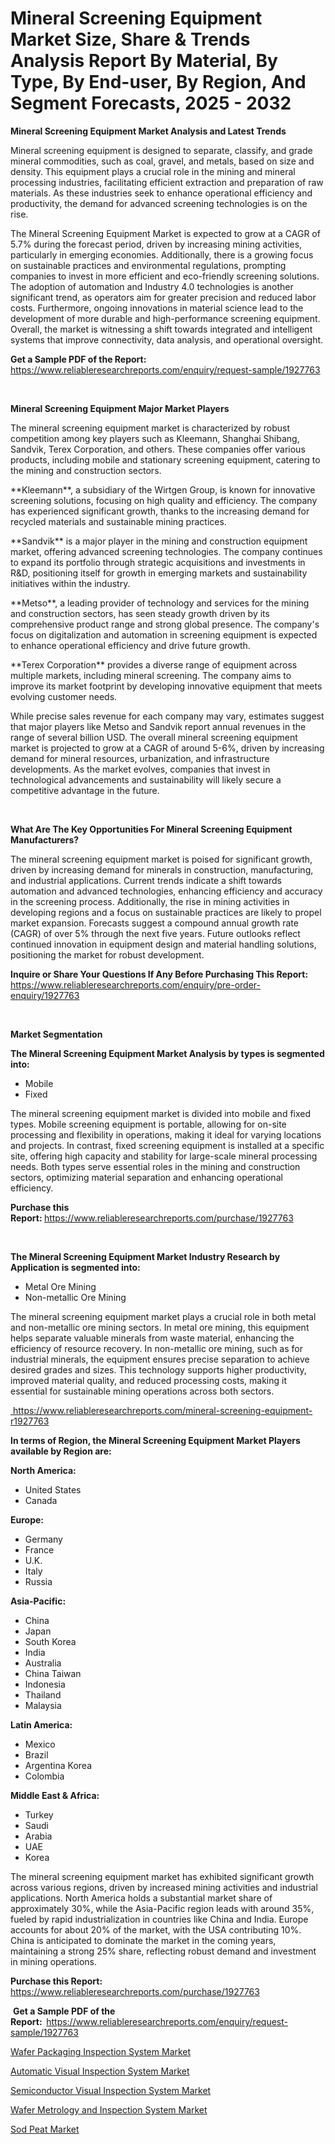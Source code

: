 <p><h1>Mineral Screening Equipment Market Size, Share & Trends Analysis Report By Material, By Type, By End-user, By Region, And Segment Forecasts, 2025 - 2032</h1></p><p><strong>Mineral Screening Equipment Market Analysis and Latest Trends</strong></p>
<p><p>Mineral screening equipment is designed to separate, classify, and grade mineral commodities, such as coal, gravel, and metals, based on size and density. This equipment plays a crucial role in the mining and mineral processing industries, facilitating efficient extraction and preparation of raw materials. As these industries seek to enhance operational efficiency and productivity, the demand for advanced screening technologies is on the rise.</p><p>The Mineral Screening Equipment Market is expected to grow at a CAGR of 5.7% during the forecast period, driven by increasing mining activities, particularly in emerging economies. Additionally, there is a growing focus on sustainable practices and environmental regulations, prompting companies to invest in more efficient and eco-friendly screening solutions. The adoption of automation and Industry 4.0 technologies is another significant trend, as operators aim for greater precision and reduced labor costs. Furthermore, ongoing innovations in material science lead to the development of more durable and high-performance screening equipment. Overall, the market is witnessing a shift towards integrated and intelligent systems that improve connectivity, data analysis, and operational oversight.</p></p>
<p><strong>Get a Sample PDF of the Report:&nbsp;</strong> <a href="https://www.reliableresearchreports.com/enquiry/request-sample/1927763?utm_campaign=31&utm_medium=2&utm_source=Github&utm_content=ia&utm_term=15012025&utm_id=mineral-screening-equipment">https://www.reliableresearchreports.com/enquiry/request-sample/1927763</a></p>
<p>&nbsp;</p>
<p><strong>Mineral Screening Equipment Major Market Players</strong></p>
<p><p>The mineral screening equipment market is characterized by robust competition among key players such as Kleemann, Shanghai Shibang, Sandvik, Terex Corporation, and others. These companies offer various products, including mobile and stationary screening equipment, catering to the mining and construction sectors.</p><p>**Kleemann**, a subsidiary of the Wirtgen Group, is known for innovative screening solutions, focusing on high quality and efficiency. The company has experienced significant growth, thanks to the increasing demand for recycled materials and sustainable mining practices.</p><p>**Sandvik** is a major player in the mining and construction equipment market, offering advanced screening technologies. The company continues to expand its portfolio through strategic acquisitions and investments in R&D, positioning itself for growth in emerging markets and sustainability initiatives within the industry.</p><p>**Metso**, a leading provider of technology and services for the mining and construction sectors, has seen steady growth driven by its comprehensive product range and strong global presence. The company's focus on digitalization and automation in screening equipment is expected to enhance operational efficiency and drive future growth.</p><p>**Terex Corporation** provides a diverse range of equipment across multiple markets, including mineral screening. The company aims to improve its market footprint by developing innovative equipment that meets evolving customer needs.</p><p>While precise sales revenue for each company may vary, estimates suggest that major players like Metso and Sandvik report annual revenues in the range of several billion USD. The overall mineral screening equipment market is projected to grow at a CAGR of around 5-6%, driven by increasing demand for mineral resources, urbanization, and infrastructure developments. As the market evolves, companies that invest in technological advancements and sustainability will likely secure a competitive advantage in the future.</p></p>
<p>&nbsp;</p>
<p><strong>What Are The Key Opportunities For Mineral Screening Equipment Manufacturers?</strong></p>
<p><p>The mineral screening equipment market is poised for significant growth, driven by increasing demand for minerals in construction, manufacturing, and industrial applications. Current trends indicate a shift towards automation and advanced technologies, enhancing efficiency and accuracy in the screening process. Additionally, the rise in mining activities in developing regions and a focus on sustainable practices are likely to propel market expansion. Forecasts suggest a compound annual growth rate (CAGR) of over 5% through the next five years. Future outlooks reflect continued innovation in equipment design and material handling solutions, positioning the market for robust development.</p></p>
<p><strong>Inquire or Share Your Questions If Any Before Purchasing This Report:</strong> <a href="https://www.reliableresearchreports.com/enquiry/pre-order-enquiry/1927763?utm_campaign=31&utm_medium=2&utm_source=Github&utm_content=ia&utm_term=15012025&utm_id=mineral-screening-equipment">https://www.reliableresearchreports.com/enquiry/pre-order-enquiry/1927763</a></p>
<p>&nbsp;</p>
<p><strong>Market Segmentation</strong></p>
<p><strong>The Mineral Screening Equipment Market Analysis by types is segmented into:</strong></p>
<p><ul><li>Mobile</li><li>Fixed</li></ul></p>
<p><p>The mineral screening equipment market is divided into mobile and fixed types. Mobile screening equipment is portable, allowing for on-site processing and flexibility in operations, making it ideal for varying locations and projects. In contrast, fixed screening equipment is installed at a specific site, offering high capacity and stability for large-scale mineral processing needs. Both types serve essential roles in the mining and construction sectors, optimizing material separation and enhancing operational efficiency.</p></p>
<p><strong>Purchase this Report:&nbsp;</strong><a href="https://www.reliableresearchreports.com/purchase/1927763?utm_campaign=31&utm_medium=2&utm_source=Github&utm_content=ia&utm_term=15012025&utm_id=mineral-screening-equipment">https://www.reliableresearchreports.com/purchase/1927763</a></p>
<p>&nbsp;</p>
<p><strong>The Mineral Screening Equipment Market Industry Research by Application is segmented into:</strong></p>
<p><ul><li>Metal Ore Mining</li><li>Non-metallic Ore Mining</li></ul></p>
<p><p>The mineral screening equipment market plays a crucial role in both metal and non-metallic ore mining sectors. In metal ore mining, this equipment helps separate valuable minerals from waste material, enhancing the efficiency of resource recovery. In non-metallic ore mining, such as for industrial minerals, the equipment ensures precise separation to achieve desired grades and sizes. This technology supports higher productivity, improved material quality, and reduced processing costs, making it essential for sustainable mining operations across both sectors.</p></p>
<p><a href="https://www.reliableresearchreports.com/mineral-screening-equipment-r1927763?utm_campaign=31&utm_medium=2&utm_source=Github&utm_content=ia&utm_term=15012025&utm_id=mineral-screening-equipment">&nbsp;https://www.reliableresearchreports.com/mineral-screening-equipment-r1927763</a></p>
<p><strong>In terms of Region, the Mineral Screening Equipment Market Players available by Region are:</strong></p>
<p>
    <p> <strong> North America: </strong>
        <ul>
            <li>United States</li>
            <li>Canada</li>
        </ul>
        </p> 
    <p> <strong> Europe: </strong>
        <ul>
            <li>Germany</li>
            <li>France</li>
            <li>U.K.</li>
            <li>Italy</li>
            <li>Russia</li>
        </ul>
        </p> 
    <p> <strong> Asia-Pacific: </strong>
        <ul>
            <li>China</li>
            <li>Japan</li>
            <li>South Korea</li>
            <li>India</li>
            <li>Australia</li>
            <li>China Taiwan</li>
            <li>Indonesia</li>
            <li>Thailand</li>
            <li>Malaysia</li>
        </ul>
        </p> 
    <p> <strong> Latin America: </strong>
        <ul>
            <li>Mexico</li>
            <li>Brazil</li>
            <li>Argentina Korea</li>
            <li>Colombia</li>
        </ul>
        </p> 
    <p> <strong> Middle East & Africa: </strong>
        <ul>
            <li>Turkey</li>
            <li>Saudi</li>
            <li>Arabia</li>
            <li>UAE</li>
            <li>Korea</li>
        </ul>
    </p>
    </p>
<p><p>The mineral screening equipment market has exhibited significant growth across various regions, driven by increased mining activities and industrial applications. North America holds a substantial market share of approximately 30%, while the Asia-Pacific region leads with around 35%, fueled by rapid industrialization in countries like China and India. Europe accounts for about 20% of the market, with the USA contributing 10%. China is anticipated to dominate the market in the coming years, maintaining a strong 25% share, reflecting robust demand and investment in mining operations.</p></p>
<p><strong>Purchase this Report: </strong><a href="https://www.reliableresearchreports.com/purchase/1927763?utm_campaign=31&utm_medium=2&utm_source=Github&utm_content=ia&utm_term=15012025&utm_id=mineral-screening-equipment">https://www.reliableresearchreports.com/purchase/1927763</a></p>
<p>&nbsp;<strong>Get a Sample PDF of the Report:&nbsp;&nbsp;</strong><a href="https://www.reliableresearchreports.com/enquiry/request-sample/1927763?utm_campaign=31&utm_medium=2&utm_source=Github&utm_content=ia&utm_term=15012025&utm_id=mineral-screening-equipment">https://www.reliableresearchreports.com/enquiry/request-sample/1927763</a></p>
<p><strong></strong></p>
<p><p><a href="https://github.com/shondapmbau/Market-Research-Report-List-1/blob/main/wafer-packaging-inspection-system-market.md?utm_campaign=31&utm_medium=2&utm_source=Github&utm_content=ia&utm_term=15012025&utm_id=mineral-screening-equipment">Wafer Packaging Inspection System Market</a></p><p><a href="https://github.com/donnettaletizia/Market-Research-Report-List-1/blob/main/automatic-visual-inspection-system-market.md?utm_campaign=31&utm_medium=2&utm_source=Github&utm_content=ia&utm_term=15012025&utm_id=mineral-screening-equipment">Automatic Visual Inspection System Market</a></p><p><a href="https://github.com/skerretflossie9297/Market-Research-Report-List-1/blob/main/semiconductor-visual-inspection-system-market.md?utm_campaign=31&utm_medium=2&utm_source=Github&utm_content=ia&utm_term=15012025&utm_id=mineral-screening-equipment">Semiconductor Visual Inspection System Market</a></p><p><a href="https://github.com/alberthagorsuch/Market-Research-Report-List-1/blob/main/wafer-metrology-and-inspection-system-market.md?utm_campaign=31&utm_medium=2&utm_source=Github&utm_content=ia&utm_term=15012025&utm_id=mineral-screening-equipment">Wafer Metrology and Inspection System Market</a></p><p><a href="https://github.com/MonroeBullock54/Market-Research-Report-List-1/blob/main/sod-peat-market.md?utm_campaign=31&utm_medium=2&utm_source=Github&utm_content=ia&utm_term=15012025&utm_id=mineral-screening-equipment">Sod Peat Market</a></p></p>